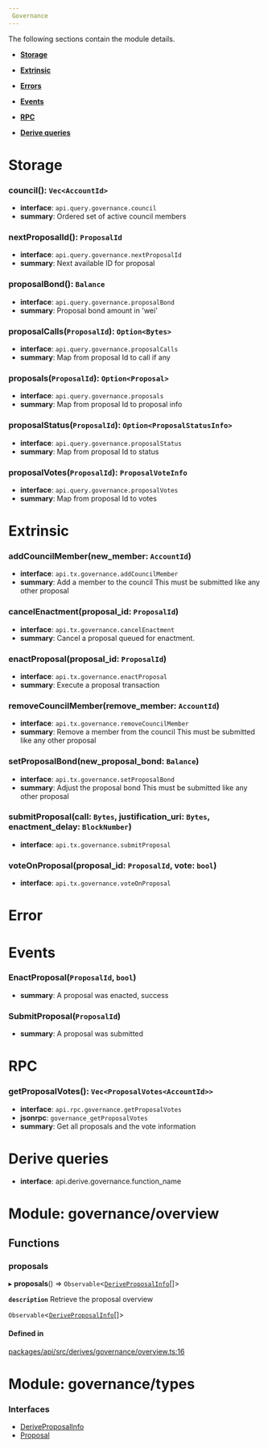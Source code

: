 ```yaml
---
 Governance
---
```


The following sections contain the module details. 

- **[Storage](#Storage)**

- **[Extrinsic](#Extrinsic)**

- **[Errors](#Error)**

- **[Events](#Events)**

- **[RPC](#RPC)**

- **[Derive queries](#derive-queries)**

 
# Storage
 
### council(): `Vec<AccountId>`
- **interface**: `api.query.governance.council`
- **summary**:   Ordered set of active council members 
 
### nextProposalId(): `ProposalId`
- **interface**: `api.query.governance.nextProposalId`
- **summary**:   Next available ID for proposal 
 
### proposalBond(): `Balance`
- **interface**: `api.query.governance.proposalBond`
- **summary**:   Proposal bond amount in 'wei' 
 
### proposalCalls(`ProposalId`): `Option<Bytes>`
- **interface**: `api.query.governance.proposalCalls`
- **summary**:   Map from proposal Id to call if any 
 
### proposals(`ProposalId`): `Option<Proposal>`
- **interface**: `api.query.governance.proposals`
- **summary**:   Map from proposal Id to proposal info 
 
### proposalStatus(`ProposalId`): `Option<ProposalStatusInfo>`
- **interface**: `api.query.governance.proposalStatus`
- **summary**:   Map from proposal Id to status 
 
### proposalVotes(`ProposalId`): `ProposalVoteInfo`
- **interface**: `api.query.governance.proposalVotes`
- **summary**:   Map from proposal Id to votes 
 
# Extrinsic
 
### addCouncilMember(new_member: `AccountId`)
- **interface**: `api.tx.governance.addCouncilMember`
- **summary**:   Add a member to the council This must be submitted like any other proposal 
 
### cancelEnactment(proposal_id: `ProposalId`)
- **interface**: `api.tx.governance.cancelEnactment`
- **summary**:   Cancel a proposal queued for enactment. 
 
### enactProposal(proposal_id: `ProposalId`)
- **interface**: `api.tx.governance.enactProposal`
- **summary**:   Execute a proposal transaction 
 
### removeCouncilMember(remove_member: `AccountId`)
- **interface**: `api.tx.governance.removeCouncilMember`
- **summary**:   Remove a member from the council This must be submitted like any other proposal 
 
### setProposalBond(new_proposal_bond: `Balance`)
- **interface**: `api.tx.governance.setProposalBond`
- **summary**:   Adjust the proposal bond This must be submitted like any other proposal 
 
### submitProposal(call: `Bytes`, justification_uri: `Bytes`, enactment_delay: `BlockNumber`)
- **interface**: `api.tx.governance.submitProposal`
 
### voteOnProposal(proposal_id: `ProposalId`, vote: `bool`)
- **interface**: `api.tx.governance.voteOnProposal`
 
# Error
 
# Events
 
### EnactProposal(`ProposalId`, `bool`)
- **summary**:   A proposal was enacted, success 
 
### SubmitProposal(`ProposalId`)
- **summary**:   A proposal was submitted 
 
# RPC
 
### getProposalVotes(): `Vec<ProposalVotes<AccountId>>`
- **interface**: `api.rpc.governance.getProposalVotes`
- **jsonrpc**: `governance_getProposalVotes`
- **summary**: Get all proposals and the vote information
 
# Derive queries

- **interface**: api.derive.governance.function_name
# Module: governance/overview


## Functions

### proposals

▸ **proposals**() => `Observable`<[`DeriveProposalInfo`](../interfaces/governance_types.deriveproposalinfo.md)[]\>

**`description`** Retrieve the proposal overview


`Observable`<[`DeriveProposalInfo`](../interfaces/governance_types.deriveproposalinfo.md)[]\>

#### Defined in

[packages/api/src/derives/governance/overview.ts:16](https://github.com/cennznet/api.js/blob/8cc696b/packages/api/src/derives/governance/overview.ts#L16)

# Module: governance/types


### Interfaces

- [DeriveProposalInfo](../interfaces/governance_types.deriveproposalinfo.md)
- [Proposal](../interfaces/governance_types.proposal.md)
